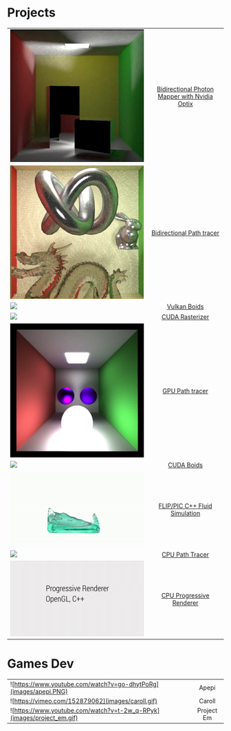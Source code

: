 # Projects

| | |
| :-------- | :---------: |
| ![](images/bpm.jpg) | [Bidirectional Photon Mapper with Nvidia Optix](https://github.com/GPU-VCM/BDPM) |
| ![](images/test_render.PNG) | [Bidirectional Path tracer](https://github.com/GPU-VCM/BDPM/tree/dev-bdpt) |
| ![](images/boids.gif) | [Vulkan Boids](https://github.com/aksris/Project6-Vulkan-Flocking) |
| ![](images/cesium_truck.gif) | [CUDA Rasterizer](https://github.com/aksris/Project4-CUDA-Rasterizer) |
|    ![](images/cornell.PNG)      |       [GPU Path tracer](https://github.com/aksris/Project3-CUDA-Path-Tracer)    |
| ![](images/perf_256_std.gif) | [CUDA Boids](https://github.com/aksris/Project1-CUDA-Flocking) |
| ![](images/fluid_sim.gif) | [FLIP/PIC C++ Fluid Simulation](https://github.com/aksris/thanda) |
| ![](images/cpu_PT.gif) | [CPU Path Tracer](https://github.com/aksris/PathTracer) |
| ![](images/progressive_renderer.gif) | [CPU Progressive Renderer](https://github.com/aksris/PathTracer) |

# Games Dev

| | |
| :--- | :---: |
| ![https://www.youtube.com/watch?v=go-dhytPoRg](images/apepi.PNG) | Apepi |
| ![https://vimeo.com/152879062](images/caroll.gif) | Caroll |
| ![https://www.youtube.com/watch?v=t-2w_q-RPyk](images/project_em.gif) | Project Em |
